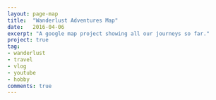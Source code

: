 ```yaml
---
layout: page-map
title:  "Wanderlust Adventures Map"
date:   2016-04-06
excerpt: "A google map project showing all our journeys so far."
project: true
tag:
- wanderlust
- travel
- vlog
- youtube
- hobby
comments: true
---
```


<div id="map" style="width=100%; height=800px;"></div>
<script async defer
	src="https://maps.googleapis.com/maps/api/js?key=AIzaSyB2ZCvM15O4T7uSdsGaDDcPoump8AyXKhg&callback=initMap">
</script>




